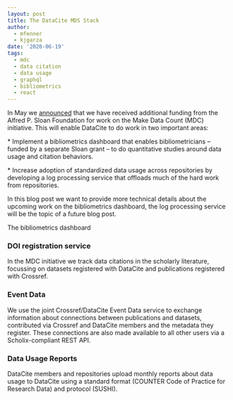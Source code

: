 ```yaml
---
layout: post
title: The DataCite MDS Stack
author:
  - mfenner
  - kjgarza
date: '2020-06-19'
tags:
  - mdc
  - data citation
  - data usage
  - graphql
  - bibliometrics
  - react
---
```

In May we [announced](https://makedatacount.org/2020/05/05/igniting-change-our-next-steps/) that we have received additional funding from the Alfred P. Sloan Foundation for work on the Make Data Count (MDC) initiative. This will enable DataCite to do work in two important areas:

\* Implement a bibliometrics dashboard that enables bibliometricians – funded by a separate Sloan grant – to do quantitative studies around data usage and citation behaviors.

\* Increase adoption of standardized data usage across repositories by developing a log processing service that offloads much of the hard work from repositories.

In this blog post we want to provide more technical details about the upcoming work on the bibliometrics dashboard, the log processing service will be the topic of a future blog post.

The bibliometrics dashboard 

### DOI registration service
In the MDC initiative we track data citations in the scholarly literature, focussing on datasets registered with DataCite and publications registered with Crossref.

### Event Data
We use the joint Crossref/DataCite Event Data service to exchange information about connections between publications and datasets, contributed via Crossref and DataCite members and the metadata they register. These connections are also made available to all other users via a Scholix-compliant REST API.

### Data Usage Reports
DataCite members and repositories upload monthly reports about data usage to DataCite using a standard format (COUNTER Code of Practice for Research Data) and protocol (SUSHI).
